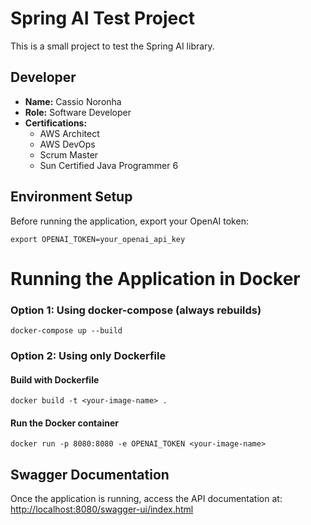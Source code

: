 # Spring AI Test Project

This is a small project to test the Spring AI library.

## Developer

- **Name:** Cassio Noronha
- **Role:** Software Developer
- **Certifications:**
  - AWS Architect
  - AWS DevOps
  - Scrum Master
  - Sun Certified Java Programmer 6

## Environment Setup

Before running the application, export your OpenAI token:
```
export OPENAI_TOKEN=your_openai_api_key
```

# Running the Application in Docker

### Option 1: Using docker-compose (always rebuilds)
```
docker-compose up --build
```

### Option 2: Using only Dockerfile

#### Build with Dockerfile
```
docker build -t <your-image-name> .
```

#### Run the Docker container
```
docker run -p 8080:8080 -e OPENAI_TOKEN <your-image-name>
```

## Swagger Documentation

Once the application is running, access the API documentation at:  
[http://localhost:8080/swagger-ui/index.html](http://localhost:8080/swagger-ui/index.html)
